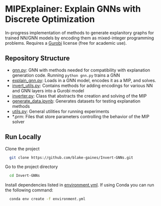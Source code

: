 
# MIPExplainer: Explain GNNs with Discrete Optimization

In-progress implementation of methods to generate explanitory graphs for trained NN/GNN models by encoding them as mixed-integer programming problems. Requires a [Gurobi](https://www.gurobi.com/) license (free for academic use).

## Repository Structure
* [gnn.py](./gnn.py): GNN with methods needed for compatibility with explanation generation code. Running `python gnn.py` trains a GNN 
* [explain_gnn.py](./main.py): Loads in a GNN model, encodes it as a MIP, and solves.
* [invert_utils.py](./invert_utils.py): Contains methods for adding encodings for various NN and GNN layers into a Gurobi model
* [inverter.py](./inverter.py): Class that abstracts the creation and solving of the MIP
* [generate_data.ipynb](./generate_data.ipynb): Generates datasets for testing explanation methods
* [utils.py](./utils.py): General utilities for running experiments
* \*.prm: Files that store parameters controlling the behavior of the MIP solver

## Run Locally

Clone the project

```bash
  git clone https://github.com/blake-gaines/Invert-GNNs.git
```

Go to the project directory

```bash
  cd Invert-GNNs
```

Install dependencies listed in [environment.yml](./environment.yml). If using Conda you can run the following command:
```bash
  conda env create -f environment.yml
```

